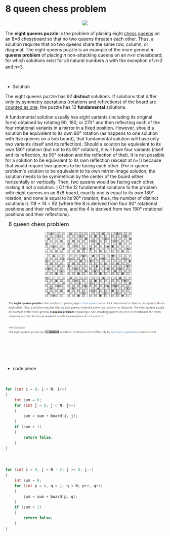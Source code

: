 # 8 queen chess problem

<p align="center">
<img src="http://mathworld.wolfram.com/images/eps-gif/QueensMax_800.gif">
</p>

<p>The <b>eight queens puzzle</b> is the problem of placing eight <a href="https://en.wikipedia.org/wiki/Chess" title="Chess">chess</a> <a href="https://en.wikipedia.org/wiki/Queen_(chess)" title="Queen (chess)">queens</a> on an 8×8 chessboard so that no two queens threaten each other. Thus, a solution requires that no two queens share the same row, column, or diagonal. The eight queens puzzle is an example of the more general <b><i>n</i> queens problem</b> of placing <i>n</i> non-attacking queens on an <i>n</i>×<i>n</i> chessboard, for which solutions exist for all natural numbers <i>n</i> with the exception of <i>n</i>=2 and <i>n</i>=3.<sup id="cite_ref-1" class="reference"><a href="#cite_note-1"></a></sup></p>
<br>


* Solution


<p>The eight queens puzzle has 92 <b>distinct</b> solutions. If solutions that differ only by <a href="https://en.wikipedia.org/wiki/Symmetry" title="Symmetry">symmetry operations</a> (rotations and reflections) of the board are <a href="https://en.wikipedia.org/wiki/Up_to" title="Up to">counted as one</a>, the puzzle has 12 <b>fundamental</b> solutions.</p>

A fundamental solution usually has eight variants (including its original form) obtained by rotating 90, 180, or 270° and then reflecting each of the four rotational variants in a mirror in a fixed position. However, should a solution be equivalent to its own 90° rotation (as happens to one solution with five queens on a 5x5 board), that fundamental solution will have only two variants (itself and its reflection).
Should a solution be equivalent to its own 180° rotation (but not to its 90° rotation), it will have four variants (itself and its reflection, its 90° rotation and the reflection of that). It is not possible for a solution to be equivalent to its own reflection (except at n=1) because that would require two queens to be facing each other. (For n-queen problem's solution to be equivalent to its own mirror-image solution, the solution needs to be symmetrical by the center of the board either horizontally or vertically. Then, two queens would be facing each other, making it not a solution. ) Of the 12 fundamental solutions to the problem with eight queens on an 8x8 board, exactly one is equal to its own 180° rotation, and none is equal to its 90° rotation; thus, the number of distinct solutions is 11*8 + 1*4 = 92 (where the 8 is derived from four 90° rotational positions and their reflections, and the 4 is derived from two 180° rotational positions and their reflections).



<p align="center">
<img src="https://github.com/VanHakobyan/8-queen-chess-problem/blob/master/GIFchess.gif">
</p>


<br><br><br><br>
* code piece
```C#


for (int i = 0; i < N; i++)
{
    int sum = 0;
    for (int j = 0; j < N; j++)
    {
        sum = sum + board[i, j];
    }
    if (sum > 1)
    {
        return false;
    }
}



for (int i = 0, j = N - 2; j >= 0; j--)
{
    int sum = 0;
    for (int p = i, q = j; q < N; p++, q++)
    {
        sum = sum + board[p, q];
    }
    if (sum > 1)
    {
        return false;
    }
}

```
